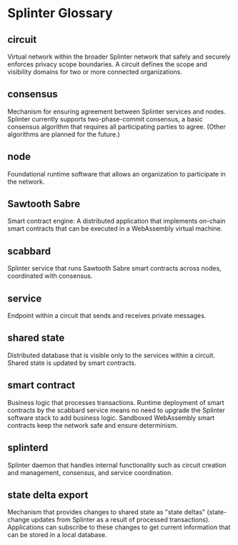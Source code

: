 # Splinter Glossary

## circuit

Virtual network within the broader Splinter network that safely and securely
enforces privacy scope boundaries. A circuit defines the scope and visibility
domains for two or more connected organizations.

## consensus

Mechanism for ensuring agreement between Splinter services and nodes. Splinter
currently supports two-phase-commit consensus, a basic consensus algorithm that
requires all participating parties to agree. (Other algorithms are planned for
the future.)

## node

Foundational runtime software that allows an organization to participate
in the network.

## Sawtooth Sabre

Smart contract engine: A distributed application that implements on-chain smart
contracts that can be executed in a WebAssembly virtual machine.

## scabbard

Splinter service that runs Sawtooth Sabre smart contracts across nodes,
coordinated with consensus.

## service

Endpoint within a circuit that sends and receives private messages.

## shared state

Distributed database that is visible only to the services within a circuit.
Shared state is updated by smart contracts.

## smart contract

Business logic that processes transactions. Runtime deployment of smart
contracts by the scabbard service means no need to upgrade the Splinter software
stack to add business logic. Sandboxed WebAssembly smart contracts keep the
network safe and ensure determinism.

## splinterd

Splinter daemon that handles internal functionality such as circuit creation and
management, consensus, and service coordination.

## state delta export

Mechanism that provides changes to shared state as "state deltas" (state-change
updates from Splinter as a result of processed transactions).
Applications can subscribe to these changes to get current information that can
be stored in a local database.

